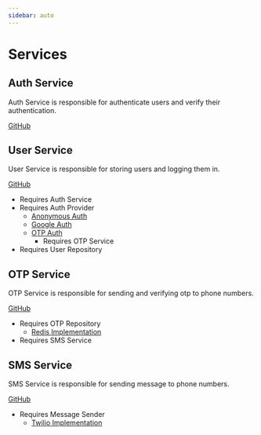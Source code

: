 ```yaml
---
sidebar: auto
---
```


# Services

## Auth Service

Auth Service is responsible for authenticate users and verify their authentication.

[GitHub](https://github.com/applicaset/auth-svc)

## User Service

User Service is responsible for storing users and logging them in.

[GitHub](https://github.com/applicaset/user-svc)

- Requires Auth Service
- Requires Auth Provider
  - [Anonymous Auth](https://github.com/applicaset/anonymous-auth)
  - [Google Auth](https://github.com/applicaset/google-auth)
  - [OTP Auth](https://github.com/applicaset/otp-auth)
    - Requires OTP Service
- Requires User Repository

## OTP Service

OTP Service is responsible for sending and verifying otp to phone numbers.

[GitHub](https://github.com/applicaset/otp-svc)

- Requires OTP Repository
  - [Redis Implementation](https://github.com/applicaset/otp-repo-redis)
- Requires SMS Service

## SMS Service

SMS Service is responsible for sending message to phone numbers.

[GitHub](https://github.com/applicaset/sms-svc)

- Requires Message Sender
  - [Twilio Implementation](https://github.com/applicaset/message-sender-twilio)
